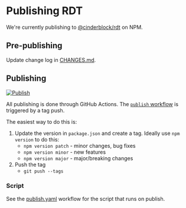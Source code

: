 # Publishing RDT

We're currently publishing to [@cinderblock/rdt](https://www.npmjs.com/package/@cinderblock/rdt) on NPM.

## Pre-publishing

Update change log in [CHANGES.md](CHANGES.md).

## Publishing

[![Publish](https://github.com/cinderblock/rdt/actions/workflows/publish.yaml/badge.svg?event=push)](https://github.com/cinderblock/rdt/actions/workflows/publish.yaml)

All publishing is done through GitHub Actions.
The [`publish` workflow](.github\workflows\publish.yaml) is triggered by a tag push.

The easiest way to do this is:

1.  Update the version in `package.json` and create a tag. Ideally use `npm version` to do this:
    - `npm version patch` - minor changes, bug fixes
    - `npm version minor` - new features
    - `npm version major` - major/breaking changes
2.  Push the tag
    - `git push --tags`

### Script

See the [publish.yaml](.github/workflows/publish.yaml) workflow for the script that runs on publish.
